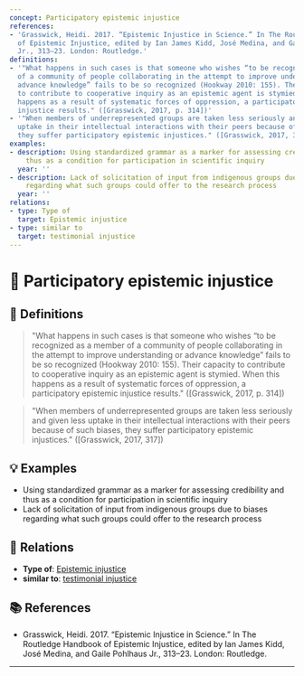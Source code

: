 ```yaml
---
concept: Participatory epistemic injustice
references:
- 'Grasswick, Heidi. 2017. “Epistemic Injustice in Science.” In The Routledge Handbook
  of Epistemic Injustice, edited by Ian James Kidd, José Medina, and Gaile Pohlhaus
  Jr., 313–23. London: Routledge.'
definitions:
- '"What happens in such cases is that someone who wishes “to be recognized as a member
  of a community of people collaborating in the attempt to improve understanding or
  advance knowledge” fails to be so recognized (Hookway 2010: 155). Their capacity
  to contribute to cooperative inquiry as an epistemic agent is stymied. When this
  happens as a result of systematic forces of oppression, a participatory epistemic
  injustice results." ([Grasswick, 2017, p. 314])'
- '"When members of underrepresented groups are taken less seriously and given less
  uptake in their intellectual interactions with their peers because of such biases,
  they suffer participatory epistemic injustices." ([Grasswick, 2017, 317])'
examples:
- description: Using standardized grammar as a marker for assessing credibility and
    thus as a condition for participation in scientific inquiry
  year: ''
- description: Lack of solicitation of input from indigenous groups due to biases
    regarding what such groups could offer to the research process
  year: ''
relations:
- type: Type of
  target: Epistemic injustice
- type: similar to
  target: testimonial injustice
---
```


# 🧠 Participatory epistemic injustice

## 📖 Definitions

> "What happens in such cases is that someone who wishes “to be recognized as a member of a community of people collaborating in the attempt to improve understanding or advance knowledge” fails to be so recognized (Hookway 2010: 155). Their capacity to contribute to cooperative inquiry as an epistemic agent is stymied. When this happens as a result of systematic forces of oppression, a participatory epistemic injustice results." ([Grasswick, 2017, p. 314])

> "When members of underrepresented groups are taken less seriously and given less uptake in their intellectual interactions with their peers because of such biases, they suffer participatory epistemic injustices." ([Grasswick, 2017, 317])

## 💡 Examples

- Using standardized grammar as a marker for assessing credibility and thus as a condition for participation in scientific inquiry
- Lack of solicitation of input from indigenous groups due to biases regarding what such groups could offer to the research process

## 🔗 Relations

- **Type of**: [Epistemic injustice](./epistemic-injustice.md)
- **similar to**: [testimonial injustice](./testimonial-injustice.md)

## 📚 References

- Grasswick, Heidi. 2017. “Epistemic Injustice in Science.” In The Routledge Handbook of Epistemic Injustice, edited by Ian James Kidd, José Medina, and Gaile Pohlhaus Jr., 313–23. London: Routledge.


---

<script src="https://giscus.app/client.js"
        data-repo="natesheehan/conceptcartography"
        data-repo-id="R_kgDOPB5QiQ"
        data-category="General"
        data-category-id="DIC_kwDOPB5Qic4CsAxd"
        data-mapping="pathname"
        data-strict="0"
        data-reactions-enabled="1"
        data-emit-metadata="0"
        data-input-position="bottom"
        data-theme="catppuccin_mocha"
        data-lang="en"
        crossorigin="anonymous"
        async>
</script>
